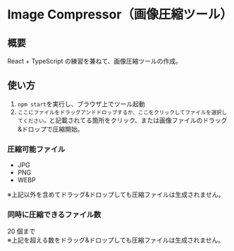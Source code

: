 # Image Compressor（画像圧縮ツール）

## 概要

React + TypeScript の練習を兼ねて、画像圧縮ツールの作成。

## 使い方

1. `npm start`を実行し、ブラウザ上でツール起動
2. `ここにファイルをドラッグアンドドロップするか、ここをクリックしてファイルを選択してください。`と記載されてる箇所をクリック、または画像ファイルのドラッグ&ドロップで圧縮開始。

### 圧縮可能ファイル

- JPG
- PNG
- WEBP

※上記以外を含めてドラッグ&ドロップしても圧縮ファイルは生成されません。

### 同時に圧縮できるファイル数

20 個まで  
※上記を超える数をドラッグ&ドロップしても圧縮ファイルは生成されません。
